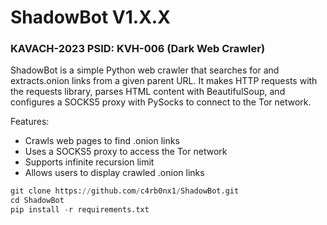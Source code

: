 # ShadowBot V1.X.X
### KAVACH-2023 PSID: KVH-006 (Dark Web Crawler)

ShadowBot is a simple Python web crawler that searches for and extracts.onion links from a given parent URL. It makes HTTP requests with the requests library, parses HTML content with BeautifulSoup, and configures a SOCKS5 proxy with PySocks to connect to the Tor network.

Features:
- Crawls web pages to find .onion links
- Uses a SOCKS5 proxy to access the Tor network
- Supports infinite recursion limit
- Allows users to display crawled .onion links


```python
git clone https://github.com/c4rb0nx1/ShadowBot.git
cd ShadowBot
pip install -r requirements.txt
```
